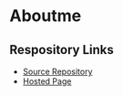 # Aboutme

## Respository Links
* [Source Repository](https://github.com/manideepchamala/aboutme)
* [Hosted Page](https://manideepchamala.github.io/aboutme/)
